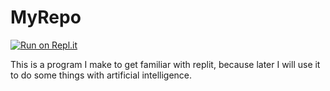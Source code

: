 # MyRepo

[![Run on Repl.it](https://replit.com/badge/github/FlederJ/MyRepo.git)](https://replit.com/new/github/FlederJ/MyRepo.git)

This is a program I make to get familiar with replit, because later I will use it to do some things with artificial intelligence.